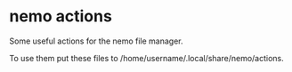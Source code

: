 # nemo actions

Some useful actions for the nemo file manager.

To use them put these files to /home/username/.local/share/nemo/actions.
